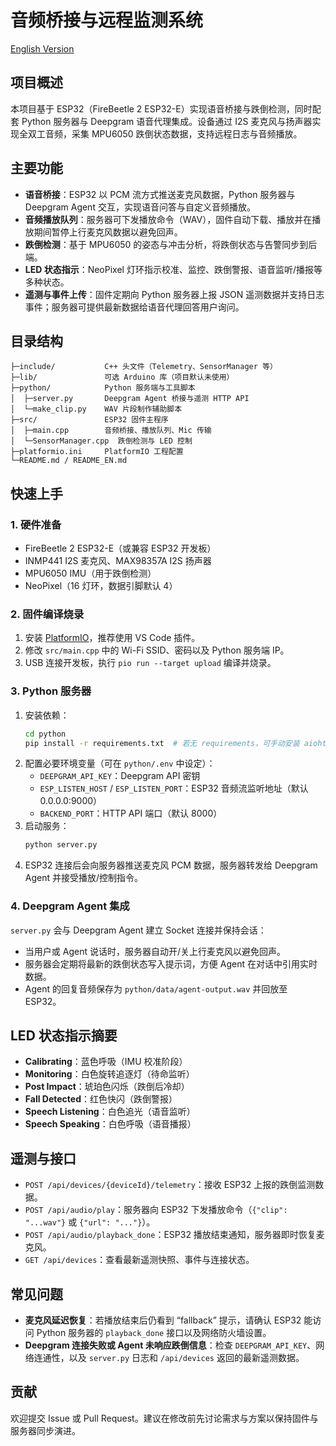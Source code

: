 # 音频桥接与远程监测系统
[English Version](README_EN.md)

## 项目概述
本项目基于 ESP32（FireBeetle 2 ESP32-E）实现语音桥接与跌倒检测，同时配套 Python 服务器与 Deepgram 语音代理集成。设备通过 I2S 麦克风与扬声器实现全双工音频，采集 MPU6050 跌倒状态数据，支持远程日志与音频播放。

## 主要功能
- **语音桥接**：ESP32 以 PCM 流方式推送麦克风数据，Python 服务器与 Deepgram Agent 交互，实现语音问答与自定义音频播放。
- **音频播放队列**：服务器可下发播放命令（WAV），固件自动下载、播放并在播放期间暂停上行麦克风数据以避免回声。
- **跌倒检测**：基于 MPU6050 的姿态与冲击分析，将跌倒状态与告警同步到后端。
- **LED 状态指示**：NeoPixel 灯环指示校准、监控、跌倒警报、语音监听/播报等多种状态。
- **遥测与事件上传**：固件定期向 Python 服务器上报 JSON 遥测数据并支持日志事件；服务器可提供最新数据给语音代理回答用户询问。

## 目录结构
```
├─include/           C++ 头文件（Telemetry、SensorManager 等）
├─lib/               可选 Arduino 库（项目默认未使用）
├─python/            Python 服务端与工具脚本
│  ├─server.py       Deepgram Agent 桥接与遥测 HTTP API
│  └─make_clip.py    WAV 片段制作辅助脚本
├─src/               ESP32 固件主程序
│  ├─main.cpp        音频桥接、播放队列、Mic 传输
│  └─SensorManager.cpp  跌倒检测与 LED 控制
├─platformio.ini     PlatformIO 工程配置
└─README.md / README_EN.md
```

## 快速上手
### 1. 硬件准备
- FireBeetle 2 ESP32-E（或兼容 ESP32 开发板）
- INMP441 I2S 麦克风、MAX98357A I2S 扬声器
- MPU6050 IMU（用于跌倒检测）
- NeoPixel（16 灯环，数据引脚默认 4）

### 2. 固件编译烧录
1. 安装 [PlatformIO](https://platformio.org/)，推荐使用 VS Code 插件。
2. 修改 `src/main.cpp` 中的 Wi-Fi SSID、密码以及 Python 服务端 IP。
3. USB 连接开发板，执行 `pio run --target upload` 编译并烧录。

### 3. Python 服务器
1. 安装依赖：
   ```bash
   cd python
   pip install -r requirements.txt  # 若无 requirements，可手动安装 aiohttp deepgram numpy 等
   ```
2. 配置必要环境变量（可在 `python/.env` 中设定）：
   - `DEEPGRAM_API_KEY`：Deepgram API 密钥
   - `ESP_LISTEN_HOST` / `ESP_LISTEN_PORT`：ESP32 音频流监听地址（默认 0.0.0.0:9000）
   - `BACKEND_PORT`：HTTP API 端口（默认 8000）
3. 启动服务：
   ```bash
   python server.py
   ```
4. ESP32 连接后会向服务器推送麦克风 PCM 数据，服务器转发给 Deepgram Agent 并接受播放/控制指令。

### 4. Deepgram Agent 集成
`server.py` 会与 Deepgram Agent 建立 Socket 连接并保持会话：
- 当用户或 Agent 说话时，服务器自动开/关上行麦克风以避免回声。
- 服务器会定期将最新的跌倒状态写入提示词，方便 Agent 在对话中引用实时数据。
- Agent 的回复音频保存为 `python/data/agent-output.wav` 并回放至 ESP32。

## LED 状态指示摘要
- **Calibrating**：蓝色呼吸（IMU 校准阶段）
- **Monitoring**：白色旋转追逐灯（待命监听）
- **Post Impact**：琥珀色闪烁（跌倒后冷却）
- **Fall Detected**：红色快闪（跌倒警报）
- **Speech Listening**：白色追光（语音监听）
- **Speech Speaking**：白色呼吸（语音播报）

## 遥测与接口
- `POST /api/devices/{deviceId}/telemetry`：接收 ESP32 上报的跌倒监测数据。
- `POST /api/audio/play`：服务器向 ESP32 下发播放命令（`{"clip": "...wav"}` 或 `{"url": "..."}`）。
- `POST /api/audio/playback_done`：ESP32 播放结束通知，服务器即时恢复麦克风。
- `GET /api/devices`：查看最新遥测快照、事件与连接状态。

## 常见问题
- **麦克风延迟恢复**：若播放结束后仍看到 “fallback” 提示，请确认 ESP32 能访问 Python 服务器的 `playback_done` 接口以及网络防火墙设置。
- **Deepgram 连接失败或 Agent 未响应跌倒信息**：检查 `DEEPGRAM_API_KEY`、网络连通性，以及 `server.py` 日志和 `/api/devices` 返回的最新遥测数据。

## 贡献
欢迎提交 Issue 或 Pull Request。建议在修改前先讨论需求与方案以保持固件与服务器同步演进。
